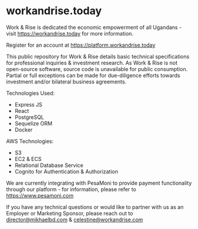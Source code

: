 # workandrise.today

Work & Rise is dedicated the economic empowerment of all Ugandans - visit https://workandrise.today for more information.

Register for an account at https://platform.workandrise.today

This public repository for Work &amp; Rise details basic technical specifications for professional inquiries &amp; investment research. As Work & Rise is not open-source software, source code is unavailable for public consumption. Partial or full exceptions can be made for due-diligence efforts towards investment and/or bilateral business agreements.

Technologies Used:
  - Express JS
  - React
  - PostgreSQL
  - Sequelize ORM
  - Docker
  

AWS Technologies:
  - S3
  - EC2 & ECS
  - Relational Database Service
  - Cognito for Authentication & Authorization
 
We are currently integrating with PesaMoni to provide payment functionality through our platform - for information, please refer to https://www.pesamoni.com

If you have any technical questions or would like to partner with us as an Employer or Marketing Sponsor, please reach out to director@mikhaelbd.com & celestine@workandrise.com
